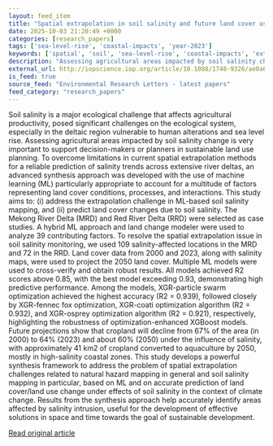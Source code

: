 ```yaml
---
layout: feed_item
title: "Spatial extrapolation in soil salinity and future land cover using hybrid machine learning and land change modeler: case study in the Mekong Delta and the Red River Delta"
date: 2025-10-03 21:20:49 +0000
categories: [research_papers]
tags: ['sea-level-rise', 'coastal-impacts', 'year-2023']
keywords: ['spatial', 'soil', 'sea-level-rise', 'coastal-impacts', 'extrapolation', 'year-2023']
description: "Assessing agricultural areas impacted by soil salinity change is very important to support decision-makers or planners in sustainable land use planning"
external_url: http://iopscience.iop.org/article/10.1088/1748-9326/ae0a6d
is_feed: true
source_feed: "Environmental Research Letters - latest papers"
feed_category: "research_papers"
---
```


Soil salinity is a major ecological challenge that affects agricultural productivity, posed significant challenges on the ecological system, especially in the deltaic region vulnerable to human alterations and sea level rise. Assessing agricultural areas impacted by soil salinity change is very important to support decision-makers or planners in sustainable land use planning. To overcome limitations in current spatial extrapolation methods for a reliable prediction of salinity trends across extensive river deltas, an advanced synthesis approach was developed with the use of machine learning (ML) particularly appropriate to account for a multitude of factors representing land cover conditions, processes, and interactions. This study aims to: (i) address the extrapolation challenge in ML-based soil salinity mapping, and (ii) predict land cover changes due to soil salinity. The Mekong River Delta (MRD) and Red River Delta (RRD) were selected as case studies. A hybrid ML approach and land change modeler were used to analyze 39 contributing factors. To resolve the spatial extrapolation issue in soil salinity monitoring, we used 109 salinity-affected locations in the MRD and 72 in the RRD. Land cover data from 2000 and 2023, along with salinity maps, were used to project the 2050 land cover. Multiple ML models were used to cross-verify and obtain robust results. All models achieved R2 scores above 0.85, with the best model exceeding 0.93, demonstrating high predictive performance. Among the models, XGR-particle swarm optimization achieved the highest accuracy (R2 = 0.939), followed closely by XGR-fennec fox optimization, XGR-coati optimization algorithm (R2 = 0.932), and XGR-osprey optimization algorithm (R2 = 0.921), respectively, highlighting the robustness of optimization-enhanced XGBoost models. Future projections show that cropland will decline from 67% of the area (in 2000) to 64% (2023) and about 60% (2050) under the influence of salinity, with approximately 41 km2 of cropland converted to aquaculture by 2050, mostly in high-salinity coastal zones. This study develops a powerful synthesis framework to address the problem of spatial extrapolation challenges related to natural hazard mapping in general and soil salinity mapping in particular, based on ML and on accurate prediction of land cover/land use change under effects of soil salinity in the context of climate change. Results from the synthesis approach help accurately identify areas affected by salinity intrusion, useful for the development of effective solutions in space and time towards the goal of sustainable development.

[Read original article](http://iopscience.iop.org/article/10.1088/1748-9326/ae0a6d)

